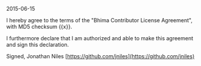 2015-06-15

I hereby agree to the terms of the "Bhima Contributor License Agreement", with MD5 checksum {{x}}.

I furthermore declare that I am authorized and able to make this agreement and sign this declaration.

Signed,
Jonathan Niles [https://github.com/jniles](https://github.com/jniles)
